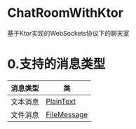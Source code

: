 # ChatRoomWithKtor
基于Ktor实现的WebSockets协议下的聊天室

# 0.支持的消息类型
|消息类型|类|
|---|---|
|文本消息|[PlainText](./src/top/harumill/message/PlainText.kt)|
|文件消息|[FileMessage](./src/top/harumill/message/FileMessage.kt)|


